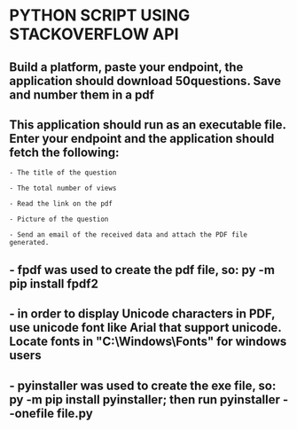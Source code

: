 # __PYTHON SCRIPT USING STACKOVERFLOW API__

## Build a platform, paste your endpoint, the application should download 50questions. Save and number them in a pdf

## This application should run as an executable file. Enter your endpoint and the application should fetch the following:

	- The title of the question

	- The total number of views

	- Read the link on the pdf

	- Picture of the question

	- Send an email of the received data and attach the PDF file generated.

## - fpdf was used to create the pdf file, so: py -m pip install fpdf2

## - in order to display __Unicode characters__ in PDF, use unicode font like Arial that support unicode. Locate fonts in "C:\Windows\Fonts" for windows users

## - pyinstaller was used to create the exe file, so: py -m pip install pyinstaller; then run pyinstaller --onefile file.py
